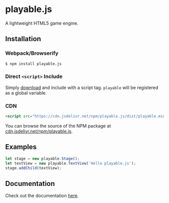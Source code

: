 # playable.js

A lightweight HTML5 game engine.

## Installation

### Webpack/Browserify

```bash
$ npm install playable.js
```

### Direct `<script>` Include

Simply [download](https://github.com/Lanfei/playable.js/releases) and include with a script tag. `playable` will be registered as a global variable.

### CDN

```html
<script src="https://cdn.jsdelivr.net/npm/playable.js/dist/playable.min.js"></script>
```

You can browse the source of the NPM package at [cdn.jsdelivr.net/npm/playable.js](https://cdn.jsdelivr.net/npm/playable.js/).

## Examples

```js
let stage = new playable.Stage();
let textView = new playable.TextView('Hello playable.js');
stage.addChild(textView);
```

## Documentation

Check out the documentation [here](http://lanfei.github.io/playable.js/docs/).
